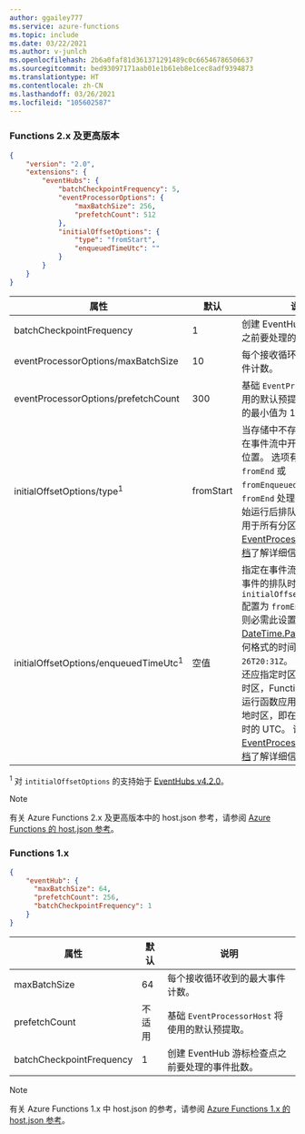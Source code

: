 ```yaml
---
author: ggailey777
ms.service: azure-functions
ms.topic: include
ms.date: 03/22/2021
ms.author: v-junlch
ms.openlocfilehash: 2b6a0faf81d361371291489c0c66546786506637
ms.sourcegitcommit: bed93097171aab01e1b61eb8e1cec8adf9394873
ms.translationtype: HT
ms.contentlocale: zh-CN
ms.lasthandoff: 03/26/2021
ms.locfileid: "105602587"
---
```

### <a name="functions-2x-and-higher"></a>Functions 2.x 及更高版本

```json
{
    "version": "2.0",
    "extensions": {
        "eventHubs": {
            "batchCheckpointFrequency": 5,
            "eventProcessorOptions": {
                "maxBatchSize": 256,
                "prefetchCount": 512
            },
            "initialOffsetOptions": {
                "type": "fromStart",
                "enqueuedTimeUtc": ""
            }
        }
    }
}  
```

|属性  |默认 | 说明 |
|---------|---------|---------|
|batchCheckpointFrequency|1|创建 EventHub 游标检查点之前要处理的事件批数。|
|eventProcessorOptions/maxBatchSize|10|每个接收循环收到的最大事件计数。|
|eventProcessorOptions/prefetchCount|300|基础 `EventProcessorHost` 使用的默认预提取计数。 允许的最小值为 10。|
|initialOffsetOptions/type<sup>1</sup>|fromStart|当存储中不存在检查点时，在事件流中开始处理事件的位置。 选项有 `fromStart`、`fromEnd` 或 `fromEnqueuedTime`。 `fromEnd` 处理在函数应用开始运行后排队的新事件。 应用于所有分区。  请参阅 [EventProcessorOptions 文档](https://docs.microsoft.com/dotnet/api/microsoft.azure.eventhubs.processor.eventprocessoroptions.initialoffsetprovider)了解详细信息。|
|initialOffsetOptions/enqueuedTimeUtc<sup>1</sup>|空值| 指定在事件流中开始处理的事件的排队时间。 如果 `initialOffsetOptions/type` 配置为 `fromEnqueuedTime`，则必需此设置。 支持 [DateTime.Parse()](https://docs.microsoft.com/dotnet/standard/base-types/parsing-datetime) 支持的任何格式的时间，如 `2020-10-26T20:31Z`。 为清楚起见，还应指定时区。 如果未指定时区，Functions 将假设是运行函数应用的计算机的本地时区，即在 Azure 上运行时的 UTC。 请参阅 [EventProcessorOptions 文档](https://docs.microsoft.com/dotnet/api/microsoft.azure.eventhubs.processor.eventprocessoroptions.initialoffsetprovider)了解详细信息。|

<sup>1</sup> 对 `intitialOffsetOptions` 的支持始于 [EventHubs v4.2.0](https://github.com/Azure/azure-functions-eventhubs-extension/releases/tag/v4.2.0)。

> [!NOTE]
> 有关 Azure Functions 2.x 及更高版本中的 host.json 参考，请参阅 [Azure Functions 的 host.json 参考](../articles/azure-functions/functions-host-json.md)。

### <a name="functions-1x"></a>Functions 1.x

```json
{
    "eventHub": {
      "maxBatchSize": 64,
      "prefetchCount": 256,
      "batchCheckpointFrequency": 1
    }
}
```

|属性  |默认 | 说明 |
|---------|---------|---------| 
|maxBatchSize|64|每个接收循环收到的最大事件计数。|
|prefetchCount|不适用|基础 `EventProcessorHost` 将使用的默认预提取。| 
|batchCheckpointFrequency|1|创建 EventHub 游标检查点之前要处理的事件批数。| 

> [!NOTE]
> 有关 Azure Functions 1.x 中 host.json 的参考，请参阅 [Azure Functions 1.x 的 host.json 参考](../articles/azure-functions/functions-host-json-v1.md)。
